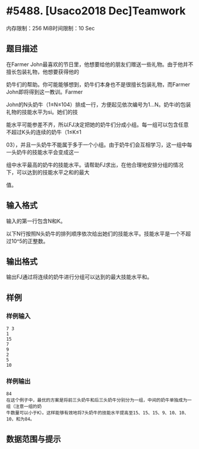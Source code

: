 # #5488. [Usaco2018 Dec]Teamwork

内存限制：256 MiB时间限制：10 Sec

## 题目描述

在Farmer John最喜欢的节日里，他想要给他的朋友们赠送一些礼物。由于他并不擅长包装礼物，他想要获得他的

奶牛们的帮助。你可能能够想到，奶牛们本身也不是很擅长包装礼物，而Farmer John即将得到这一教训。Farmer 

John的N头奶牛（1&le;N&le;104）排成一行，方便起见依次编号为1&hellip;N。奶牛i的包装礼物的技能水平为si。她们的技

能水平可能参差不齐，所以FJ决定把她的奶牛们分成小组。每一组可以包含任意不超过K头的连续的奶牛（1&le;K&le;1

03），并且一头奶牛不能属于多于一个小组。由于奶牛们会互相学习，这一组中每一头奶牛的技能水平会变成这一

组中水平最高的奶牛的技能水平。请帮助FJ求出，在他合理地安排分组的情况下，可以达到的技能水平之和的最大

值。

## 输入格式

输入的第一行包含N和K。

以下N行按照N头奶牛的排列顺序依次给出她们的技能水平。技能水平是一个不超过10^5的正整数。

## 输出格式

输出FJ通过将连续的奶牛进行分组可以达到的最大技能水平和。

## 样例

### 样例输入

    
    7 3
    1
    15
    7
    9
    2
    5
    10
    

### 样例输出

    
    84
    在这个例子中，最优的方案是将前三头奶牛和后三头奶牛分别分为一组，中间的奶牛单独成为一组（注意一组的奶
    牛数量可以小于K）。这样能够有效地将7头奶牛的技能水平提高至15、15、15、9、10、10、10，和为84。 
    

## 数据范围与提示

